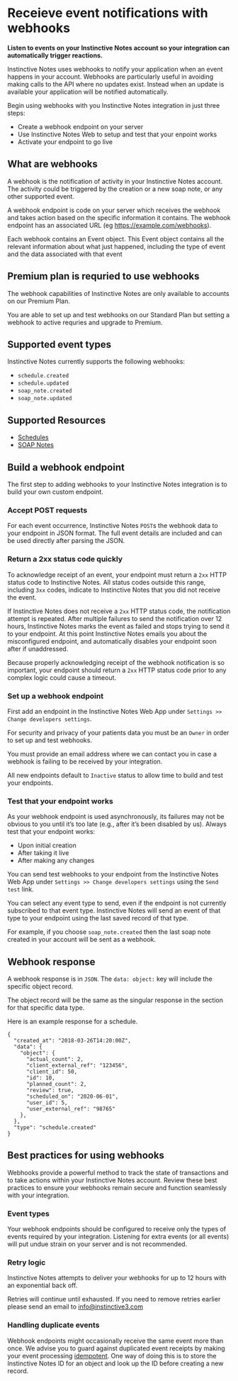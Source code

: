 # Receieve event notifications with webhooks

**Listen to events on your Instinctive Notes account so your integration can automatically trigger reactions.**

Instinctive Notes uses webhooks to notify your application when an event happens in your account. Webhooks are particularly useful in avoiding making calls to the API where no updates exist. Instead when an update is available your application will be notified automatically.

Begin using webhooks with you Instinctive Notes integration in just three steps:

- Create a webhook endpoint on your server
- Use Instinctive Notes Web to setup and test that your enpoint works
- Activate your endpoint to go live

## What are webhooks

A webhook is the notification of activity in your Instinctive Notes account. The activity could be triggered by the creation or a new soap note, or any other supported event.

A webhook endpoint is code on your server which receives the webhook and takes action based on the specific information it contains. The webhook endpoint has an associated URL (eg https://example.com/webhooks).

Each webhook contains an Event object. This Event object contains all the relevant information about what just happened, including the type of event and the data associated with that event

## Premium plan is requried to use webhooks

The webhook capabilities of Instinctive Notes are only available to accounts on our Premium Plan.

You are able to set up and test webhooks on our Standard Plan but setting a webhook to active requries and upgrade to Premium.

## Supported event types

Instinctive Notes currently supports the following webhooks:

- `schedule.created`
- `schedule.updated`
- `soap_note.created`
- `soap_note.updated`

## Supported Resources

- [Schedules](/resources/schedules.md#get-schedule)
- [SOAP Notes](/resources/soap_notes.md#get-soap-note)

## Build a webhook endpoint

The first step to adding webhooks to your Instinctive Notes integration is to build your own custom endpoint.

### Accept POST requests

For each event occurrence, Instinctive Notes `POST`s the webhook data to your endpoint in JSON format. The full event details are included and can be used directly after parsing the JSON.

### Return a 2xx status code quickly

To acknowledge receipt of an event, your endpoint must return a `2xx` HTTP status code to Instinctive Notes. All status codes outside this range, including `3xx` codes, indicate to Instinctive Notes that you did not receive the event.

If Instinctive Notes does not receive a `2xx` HTTP status code, the notification attempt is repeated. After multiple failures to send the notification over 12 hours, Instinctive Notes marks the event as failed and stops trying to send it to your endpoint. At this point Instinctive Notes emails you about the misconfigured endpoint, and automatically disables your endpoint soon after if unaddressed.

Because properly acknowledging receipt of the webhook notification is so important, your endpoint should return a `2xx` HTTP status code prior to any complex logic could cause a timeout.

### Set up a webhook endpoint

First add an endpoint in the Instinctive Notes Web App under `Settings >> Change developers settings`.

For security and privacy of your patients data you must be an `Owner` in order to set up and test webhooks.

You must provide an email address where we can contact you in case a webhook is failing to be received by your integration.

All new endpoints default to `Inactive` status to allow time to build and test your endpoints.

### Test that your endpoint works

As your webhook endpoint is used asynchronously, its failures may not be obvious to you until it’s too late (e.g., after it’s been disabled by us). Always test that your endpoint works:

- Upon initial creation
- After taking it live
- After making any changes

You can send test webhooks to your endpoint from the Instinctive Notes Web App under `Settings >> Change developers settings` using the `Send test` link.

You can select any event type to send, even if the endpoint is not currently subscribed to that event type. Instinctive Notes will send an event of that type to your endpoint using the last saved record of that type.

For example, if you choose `soap_note.created` then the last soap note created in your account will be sent as a webhook.

## Webhook response

A webhook response is in `JSON`. The `data: object:` key will include the specific object record.

The object record will be the same as the singular response in the section for that specific data type.

Here is an example response for a schedule.

```
{
  "created_at": "2018-03-26T14:20:00Z",
  "data": {
    "object": {
      "actual_count": 2,
      "client_external_ref": "123456",
      "client_id": 50,
      "id": 10,
      "planned_count": 2,
      "review": true,
      "scheduled_on": "2020-06-01",
      "user_id": 5,
      "user_external_ref": "98765"
    },
  },
  "type": "schedule.created"
}
```

## Best practices for using webhooks

Webhooks provide a powerful method to track the state of transactions and to take actions within your Instinctive Notes account. Review these best practices to ensure your webhooks remain secure and function seamlessly with your integration.

### Event types

Your webhook endpoints should be configured to receive only the types of events required by your integration. Listening for extra events (or all events) will put undue strain on your server and is not recommended.

### Retry logic

Instinctive Notes attempts to deliver your webhooks for up to 12 hours with an exponential back off.

Retries will continue until exhausted. If you need to remove retries earlier please send an email to info@instinctive3.com

### Handling duplicate events

Webhook endpoints might occasionally receive the same event more than once. We advise you to guard against duplicated event receipts by making your event processing [idempotent](https://en.wikipedia.org/wiki/Idempotence). One way of doing this is to store the Instinctive Notes ID for an object and look up the ID before creating a new record.
